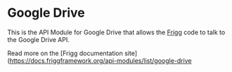 # Google Drive

This is the API Module for Google Drive that allows the [Frigg](https://friggframework.org) code to talk to the Google
Drive API.

Read more on the [Frigg documentation site](https://docs.friggframework.org/api-modules/list/google-drive
